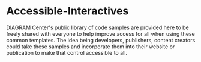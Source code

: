 # Accessible-Interactives

DIAGRAM Center's public library of code samples are provided here to be freely shared with everyone to help improve access for all when using these common templates.  The idea being developers, publishers, content creators could take these samples and incorporate them into their website or publication to make that control accessible to all.
